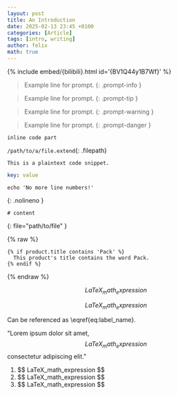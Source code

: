 ```yaml
---
layout: post
title: An Introduction
date: 2025-02-13 23:45 +0100
categories: [Article]
tags: [intro, writing]
author: felix
math: true
---
```


{% include embed/{bilibili}.html id='{BV1Q44y1B7Wf}' %}

> Example line for prompt.
{: .prompt-info }

> Example line for prompt.
{: .prompt-tip }

> Example line for prompt.
{: .prompt-warning }

> Example line for prompt.
{: .prompt-danger }

`inline code part`

`/path/to/a/file.extend`{: .filepath}

```
This is a plaintext code snippet.
```

```yaml
key: value
```

```shell
echo 'No more line numbers!'
```
{: .nolineno }

```shell
# content
```
{: file="path/to/file" }

{% raw %}
```liquid
{% if product.title contains 'Pack' %}
  This product's title contains the word Pack.
{% endif %}
```
{% endraw %}

<!-- Block math, keep all blank lines -->

$$
LaTeX_math_expression
$$

<!-- Equation numbering, keep all blank lines  -->

$$
\begin{equation}
  LaTeX_math_expression
  \label{eq:label_name}
\end{equation}
$$

Can be referenced as \eqref{eq:label_name}.

<!-- Inline math in lines, NO blank lines -->

"Lorem ipsum dolor sit amet, $$ LaTeX_math_expression $$ consectetur adipiscing elit."

<!-- Inline math in lists, escape the first `$` -->

1. \$$ LaTeX_math_expression $$
2. \$$ LaTeX_math_expression $$
3. \$$ LaTeX_math_expression $$

